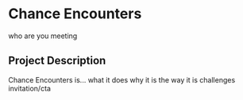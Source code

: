 # Chance Encounters
who are you meeting
## Project Description
Chance Encounters is...
what it does
why it is the way it is
challenges
invitation/cta
